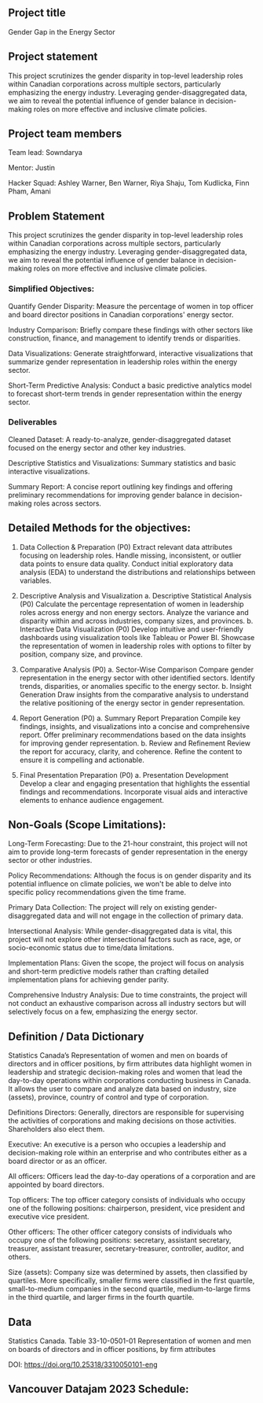 
## Project title
Gender Gap in the Energy Sector


## Project statement
This project scrutinizes the gender disparity in top-level leadership roles within Canadian corporations across multiple sectors, particularly emphasizing the energy industry. Leveraging gender-disaggregated data, we aim to reveal the potential influence of gender balance in decision-making roles on more effective and inclusive climate policies.


## Project team members

Team lead: Sowndarya

Mentor: Justin

Hacker Squad:  Ashley Warner, Ben Warner, Riya Shaju, Tom Kudlicka, Finn Pham, Amani

## Problem Statement

This project scrutinizes the gender disparity in top-level leadership roles within Canadian corporations across multiple sectors, particularly emphasizing the energy industry. Leveraging gender-disaggregated data, we aim to reveal the potential influence of gender balance in decision-making roles on more effective and inclusive climate policies.

### Simplified Objectives:
Quantify Gender Disparity: Measure the percentage of women in top officer and board director positions in Canadian corporations' energy sector.

Industry Comparison: Briefly compare these findings with other sectors like construction, finance, and management to identify trends or disparities.

Data Visualizations: Generate straightforward, interactive visualizations that summarize gender representation in leadership roles within the energy sector.

Short-Term Predictive Analysis: Conduct a basic predictive analytics model to forecast short-term trends in gender representation within the energy sector.

### Deliverables
Cleaned Dataset: A ready-to-analyze, gender-disaggregated dataset focused on the energy sector and other key industries.

Descriptive Statistics and Visualizations: Summary statistics and basic interactive visualizations.

Summary Report: A concise report outlining key findings and offering preliminary recommendations for improving gender balance in decision-making roles across sectors.



## Detailed Methods for the objectives:

1. Data Collection & Preparation (P0)
Extract relevant data attributes focusing on leadership roles.
Handle missing, inconsistent, or outlier data points to ensure data quality.
Conduct initial exploratory data analysis (EDA) to understand the distributions and relationships between variables.

2. Descriptive Analysis and Visualization
a. Descriptive Statistical Analysis (P0)
Calculate the percentage representation of women in leadership roles across energy and non energy sectors.
Analyze the variance and disparity within and across industries, company sizes, and provinces.
b. Interactive Data Visualization (P0)
Develop intuitive and user-friendly dashboards using visualization tools like Tableau or Power BI.
Showcase the representation of women in leadership roles with options to filter by position, company size, and province.

3. Comparative Analysis (P0)
a. Sector-Wise Comparison
Compare gender representation in the energy sector with other identified sectors.
Identify trends, disparities, or anomalies specific to the energy sector.
b. Insight Generation
Draw insights from the comparative analysis to understand the relative positioning of the energy sector in gender representation.


4. Report Generation (P0)
a. Summary Report Preparation
Compile key findings, insights, and visualizations into a concise and comprehensive report.
Offer preliminary recommendations based on the data insights for improving gender representation.
b. Review and Refinement
Review the report for accuracy, clarity, and coherence.
Refine the content to ensure it is compelling and actionable.

5. Final Presentation Preparation (P0)
a. Presentation Development
Develop a clear and engaging presentation that highlights the essential findings and recommendations.
Incorporate visual aids and interactive elements to enhance audience engagement.


## Non-Goals (Scope Limitations):
Long-Term Forecasting: Due to the 21-hour constraint, this project will not aim to provide long-term forecasts of gender representation in the energy sector or other industries.

Policy Recommendations: Although the focus is on gender disparity and its potential influence on climate policies, we won't be able to delve into specific policy recommendations given the time frame.

Primary Data Collection: The project will rely on existing gender-disaggregated data and will not engage in the collection of primary data.

Intersectional Analysis: While gender-disaggregated data is vital, this project will not explore other intersectional factors such as race, age, or socio-economic status due to time/data limitations.

Implementation Plans: Given the scope, the project will focus on analysis and short-term predictive models rather than crafting detailed implementation plans for achieving gender parity.

Comprehensive Industry Analysis: Due to time constraints, the project will not conduct an exhaustive comparison across all industry sectors but will selectively focus on a few, emphasizing the energy sector.




## Definition / Data Dictionary 

Statistics Canada’s Representation of women and men on boards of directors and in officer positions, by firm attributes data highlight women in leadership and strategic decision-making roles and women that lead the day-to-day operations within corporations conducting business in Canada. It allows the user to compare and analyze data based on industry, size (assets), province, country of control and type of corporation.

Definitions
Directors: Generally, directors are responsible for supervising the activities of corporations and making decisions on those activities. Shareholders also elect them.

Executive: An executive is a person who occupies a leadership and decision-making role within an enterprise and who contributes either as a board director or as an officer.

All officers: Officers lead the day-to-day operations of a corporation and are appointed by board directors.

Top officers: The top officer category consists of individuals who occupy one of the following positions: chairperson, president, vice president and executive vice president.

Other officers: The other officer category consists of individuals who occupy one of the following positions: secretary, assistant secretary, treasurer, assistant treasurer, secretary-treasurer, controller, auditor, and others.

Size (assets): Company size was determined by assets, then classified by quartiles. More specifically, smaller firms were classified in the first quartile, small-to-medium companies in the second quartile, medium-to-large firms in the third quartile, and larger firms in the fourth quartile.



## Data

Statistics Canada. Table 33-10-0501-01  Representation of women and men on boards of directors and in officer positions, by firm attributes


DOI: https://doi.org/10.25318/3310050101-eng


## Vancouver Datajam 2023 Schedule:


